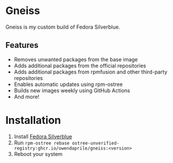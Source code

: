 # Gneiss
Gneiss is my custom build of Fedora Silverblue.

## Features
- Removes unwanted packages from the base image
- Adds additional packages from the official repositories
- Adds additional packages from rpmfusion and other third-party repositories
- Enables automatic updates using rpm-ostree
- Builds new images weekly using GitHub Actions
- And more!

# Installation
1. Install [Fedora Silverblue](https://fedoraproject.org/atomic-desktops/silverblue/)
2. Run `rpm-ostree rebase ostree-unverified-registry:ghcr.io/owendaprile/gneiss:<version>`
3. Reboot your system